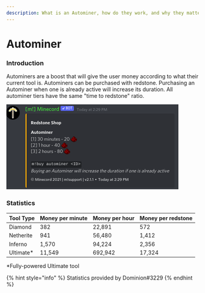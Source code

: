 ```yaml
---
description: What is an Autominer, how do they work, and why they matter?
---
```


# Autominer

### Introduction

Autominers are a boost that will give the user money according to what their current tool is. Autominers can be purchased with redstone. Purchasing an Autominer when one is already active will increase its duration. All autominer tiers have the same "time to redstone" ratio.

![Autominer Shop](<../.gitbook/assets/image (6) (1).png>)

### Statistics

| Tool Type  | Money per minute | Money per hour | Money per redstone |
| ---------- | ---------------- | -------------- | ------------------ |
| Diamond    | 382              | 22,891         | 572                |
| Netherite  | 941              | 56,480         | 1,412              |
| Inferno    | 1,570            | 94,224         | 2,356              |
| Ultimate\* | 11,549           | 692,942        | 17,324             |

\*Fully-powered Ultimate tool

{% hint style="info" %}
Statistics provided by Dominion#3229
{% endhint %}

